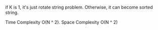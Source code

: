 if K is 1, it's just rotate string problem.
Otherwise, it can become sorted string.


Time Complexity O(N ^ 2). Space Complexity O(N ^ 2)
